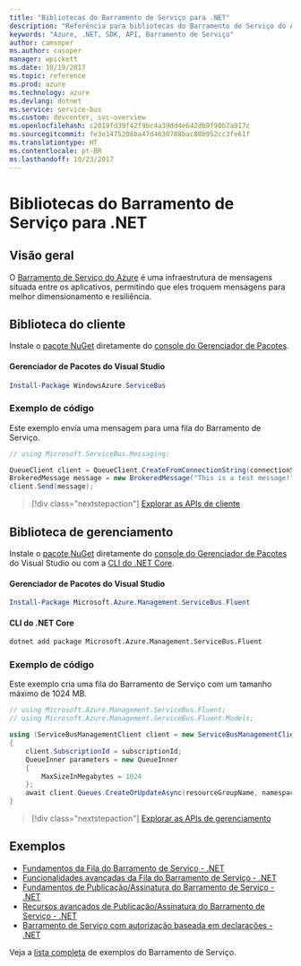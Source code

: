 ```yaml
---
title: "Bibliotecas do Barramento de Serviço para .NET"
description: "Referência para bibliotecas do Barramento de Serviço do Azure para .NET"
keywords: "Azure, .NET, SDK, API, Barramento de Serviço"
author: camsoper
ms.author: casoper
manager: wpickett
ms.date: 10/19/2017
ms.topic: reference
ms.prod: azure
ms.technology: azure
ms.devlang: dotnet
ms.service: service-bus
ms.custom: devcenter, svc-overview
ms.openlocfilehash: c2019fd39f42f9bc4a39dd4e642db9f90b7a917c
ms.sourcegitcommit: fe3e1475208ba47d4630788bac88b952cc3fe61f
ms.translationtype: HT
ms.contentlocale: pt-BR
ms.lasthandoff: 10/23/2017
---
```

# <a name="azure-service-bus-libraries-for-net"></a>Bibliotecas do Barramento de Serviço para .NET

## <a name="overview"></a>Visão geral

O [Barramento de Serviço do Azure](https://docs.microsoft.com/azure/service-bus-messaging/service-bus-messaging-overview) é uma infraestrutura de mensagens situada entre os aplicativos, permitindo que eles troquem mensagens para melhor dimensionamento e resiliência.

## <a name="client-library"></a>Biblioteca do cliente

Instale o [pacote NuGet](https://www.nuget.org/packages/WindowsAzure.ServiceBus) diretamente do [console do Gerenciador de Pacotes][PackageManager].

#### <a name="visual-studio-package-manager"></a>Gerenciador de Pacotes do Visual Studio

```powershell
Install-Package WindowsAzure.ServiceBus
```

### <a name="code-example"></a>Exemplo de código

Este exemplo envia uma mensagem para uma fila do Barramento de Serviço.

```csharp
// using Microsoft.ServiceBus.Messaging;

QueueClient client = QueueClient.CreateFromConnectionString(connectionString, queueName);
BrokeredMessage message = new BrokeredMessage("This is a test message!");
client.Send(message);
```

> [!div class="nextstepaction"]
> [Explorar as APIs de cliente](/dotnet/api/overview/azure/servicebus/client)


## <a name="management-library"></a>Biblioteca de gerenciamento

Instale o [pacote NuGet](https://www.nuget.org/packages/Microsoft.Azure.Management.ServiceBus.Fluent) diretamente do [console do Gerenciador de Pacotes][PackageManager] do Visual Studio ou com a [CLI do .NET Core][DotNetCLI].

#### <a name="visual-studio-package-manager"></a>Gerenciador de Pacotes do Visual Studio

```powershell
Install-Package Microsoft.Azure.Management.ServiceBus.Fluent
```

#### <a name="net-core-cli"></a>CLI do .NET Core

```bash
dotnet add package Microsoft.Azure.Management.ServiceBus.Fluent
```

### <a name="code-example"></a>Exemplo de código

Este exemplo cria uma fila do Barramento de Serviço com um tamanho máximo de 1024 MB.

```csharp
// using Microsoft.Azure.Management.ServiceBus.Fluent;
// using Microsoft.Azure.Management.ServiceBus.Fluent.Models;

using (ServiceBusManagementClient client = new ServiceBusManagementClient(credentials))
{
    client.SubscriptionId = subscriptionId;
    QueueInner parameters = new QueueInner
    {
        MaxSizeInMegabytes = 1024
    };
    await client.Queues.CreateOrUpdateAsync(resourceGroupName, namespaceName, queueName, parameters);
}
```

> [!div class="nextstepaction"]
> [Explorar as APIs de gerenciamento](/dotnet/api/overview/azure/servicebus/management)

## <a name="samples"></a>Exemplos

- [Fundamentos da Fila do Barramento de Serviço - .NET](https://azure.microsoft.com/resources/samples/service-bus-dotnet-manage-queue-with-basic-features/)
- [Funcionalidades avançadas da Fila do Barramento de Serviço - .NET](https://azure.microsoft.com/resources/samples/service-bus-dotnet-manage-queue-with-advanced-features/)
- [Fundamentos de Publicação/Assinatura do Barramento de Serviço - .NET](https://azure.microsoft.com/resources/samples/service-bus-dotnet-manage-publish-subscribe-with-basic-features/)
- [Recursos avançados de Publicação/Assinatura do Barramento de Serviço - .NET](https://azure.microsoft.com/resources/samples/service-bus-dotnet-manage-publish-subscribe-with-advanced-features/)
- [Barramento de Serviço com autorização baseada em declarações - .NET](https://azure.microsoft.com/resources/samples/service-bus-dotnet-manage-with-claims-based-authorization/)

Veja a [lista completa](https://azure.microsoft.com/resources/samples/?term=service+bus) de exemplos do Barramento de Serviço.


[PackageManager]: https://docs.microsoft.com/nuget/tools/package-manager-console
[DotNetCLI]: https://docs.microsoft.com/dotnet/core/tools/dotnet-add-package
